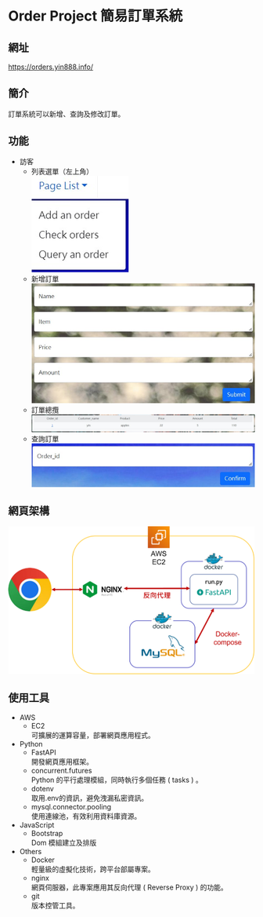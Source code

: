 # Order Project 簡易訂單系統

## 網址
https://orders.yin888.info/

## 簡介
訂單系統可以新增、查詢及修改訂單。

## 功能
*  訪客
    *   列表選單（左上角）
    <br/>![list](README_pictures/list.jpg)
    *   新增訂單
    <br/>![Add_an_order](README_pictures/Add_an_order.jpg)
    *   訂單總攬
    <br/>![Check_orders](README_pictures/Check_orders.jpg)
    *   查詢訂單
    <br/>![Query_an_order](README_pictures/Query_an_order.jpg)


## 網頁架構
![pic_web_framework](README_pictures/fastapi.png)

## 使用工具
*   AWS
    *   EC2
    <br/>可擴展的運算容量，部署網頁應用程式。
*   Python
    *   FastAPI
    <br/>開發網頁應用框架。
    *   concurrent.futures
    <br/>Python 的平行處理模組，同時執行多個任務 ( tasks ) 。
    *   dotenv
    <br/>取用.env的資訊，避免洩漏私密資訊。
    *   mysql.connector.pooling
    <br/>使用連線池，有效利用資料庫資源。
*   JavaScript
    *   Bootstrap
    <br/> Dom 模組建立及排版
*   Others
    *   Docker
    <br/>輕量級的虛擬化技術，跨平台部屬專案。
    *   nginx
    <br/>網頁伺服器，此專案應用其反向代理 ( Reverse Proxy ) 的功能。
    *   git
    <br/>版本控管工具。
